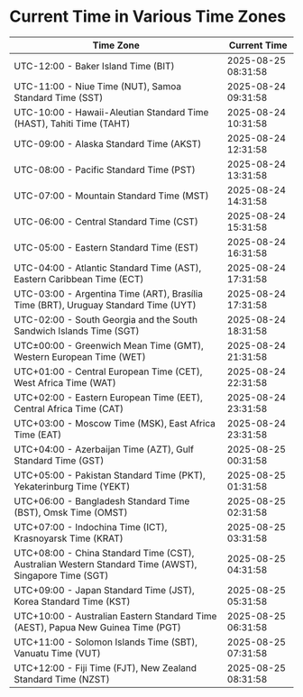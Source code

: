# Current Time in Various Time Zones

| Time Zone | Current Time |
|-----------|--------------|
| UTC-12:00 - Baker Island Time (BIT) | 2025-08-25 08:31:58 |
| UTC-11:00 - Niue Time (NUT), Samoa Standard Time (SST) | 2025-08-24 09:31:58 |
| UTC-10:00 - Hawaii-Aleutian Standard Time (HAST), Tahiti Time (TAHT) | 2025-08-24 10:31:58 |
| UTC-09:00 - Alaska Standard Time (AKST) | 2025-08-24 12:31:58 |
| UTC-08:00 - Pacific Standard Time (PST) | 2025-08-24 13:31:58 |
| UTC-07:00 - Mountain Standard Time (MST) | 2025-08-24 14:31:58 |
| UTC-06:00 - Central Standard Time (CST) | 2025-08-24 15:31:58 |
| UTC-05:00 - Eastern Standard Time (EST) | 2025-08-24 16:31:58 |
| UTC-04:00 - Atlantic Standard Time (AST), Eastern Caribbean Time (ECT) | 2025-08-24 17:31:58 |
| UTC-03:00 - Argentina Time (ART), Brasília Time (BRT), Uruguay Standard Time (UYT) | 2025-08-24 17:31:58 |
| UTC-02:00 - South Georgia and the South Sandwich Islands Time (SGT) | 2025-08-24 18:31:58 |
| UTC±00:00 - Greenwich Mean Time (GMT), Western European Time (WET) | 2025-08-24 21:31:58 |
| UTC+01:00 - Central European Time (CET), West Africa Time (WAT) | 2025-08-24 22:31:58 |
| UTC+02:00 - Eastern European Time (EET), Central Africa Time (CAT) | 2025-08-24 23:31:58 |
| UTC+03:00 - Moscow Time (MSK), East Africa Time (EAT) | 2025-08-24 23:31:58 |
| UTC+04:00 - Azerbaijan Time (AZT), Gulf Standard Time (GST) | 2025-08-25 00:31:58 |
| UTC+05:00 - Pakistan Standard Time (PKT), Yekaterinburg Time (YEKT) | 2025-08-25 01:31:58 |
| UTC+06:00 - Bangladesh Standard Time (BST), Omsk Time (OMST) | 2025-08-25 02:31:58 |
| UTC+07:00 - Indochina Time (ICT), Krasnoyarsk Time (KRAT) | 2025-08-25 03:31:58 |
| UTC+08:00 - China Standard Time (CST), Australian Western Standard Time (AWST), Singapore Time (SGT) | 2025-08-25 04:31:58 |
| UTC+09:00 - Japan Standard Time (JST), Korea Standard Time (KST) | 2025-08-25 05:31:58 |
| UTC+10:00 - Australian Eastern Standard Time (AEST), Papua New Guinea Time (PGT) | 2025-08-25 06:31:58 |
| UTC+11:00 - Solomon Islands Time (SBT), Vanuatu Time (VUT) | 2025-08-25 07:31:58 |
| UTC+12:00 - Fiji Time (FJT), New Zealand Standard Time (NZST) | 2025-08-25 08:31:58 |
